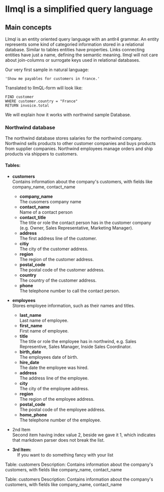 # llmql is a simplified query language

## Main concepts

Llmql is an entity oriented query language with an antlr4 grammar. An entity represents some kind of categoried information 
stored in a relational database. Similar to tables entities have properties. 
Links connecting entities have just a name, defining the semantic meaning.
llmql will not care about join-columns or surrogate keys used in relational databases. 

Our very first sample in natural language:

    'Show me payables for customers in france.'

Translated to llmQL-form will look like:

    FIND customer 
    WHERE customer.country = "France" 
    RETURN invoice.total

We will explain how it works with northwind sample Database.

### Northwind database

The northwind database stores salaries for the northwind company.
Northwind sells products to other customer companies and buys products from supplier companies.
Northwind employees manage orders and ship products via shippers to customers.

#### Tables:

- **customers**  
  Contains information about the company's customers, with fields like company_name, contact_name
    - **company_name**  
      The cusomers company name
    - **contact_name**  
      Name of a contact person
    - **contact_title**  
      The title or role the contact person has in the customer company (e.g. Owner, Sales Representative, Marketing Manager).
    - **address**  
      The first address line of the customer.
    - **citiy**  
      The city of the customer address.
    - **region**  
      The region of the customer address.
    - **postal_code**  
      The postal code of the customer address.
    - **country**  
      The country of the customer address.
    - **phone**  
      The telephone number to call the contact person.

- **employees**  
  Stores employee information, such as their names and titles.
    - **last_name**  
      Last name of employee.
    - **first_name**  
      First name of employee.
    - **title**  
      The title or role the employee has in northwind, e.g. Sales Representive, Sales Manager, Inside Sales Coordinator.
    - **birth_date**  
      The employees date of birth.
    - **hire_date**  
      The date the employee was hired.
    - **address**  
      The address line of the employee.
    - **city**  
      The city of the employee address.
    - **region**  
      The region of the employee address.
    - **postal_code**  
      The postal code of the employee address.
    - **home_phone**  
      The telephone number of the employee.




- 2nd Item  
   Second item having index value 2, beside we gave it 1, which indicates that markdown parser does not break the list.
- **3rd Item:**  
   &nbsp;&nbsp;&nbsp;&nbsp;If you want to do something fancy with your list

Table: customers
Description: Contains information about the company's customers, with fields like company_name, contact_name

Table: customers
Description: Contains information about the company's customers, with fields like company_name, contact_name

